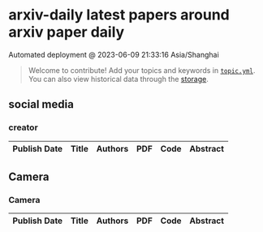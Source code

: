 # arxiv-daily latest papers around arxiv paper daily
Automated deployment @ 2023-06-09 21:33:16 Asia/Shanghai
> Welcome to contribute! Add your topics and keywords in [`topic.yml`](wanghaisheng/arxiv-paper-daily/blob/main/database/topic.yml).
> You can also view historical data through the [storage](wanghaisheng/arxiv-paper-daily/blob/main/database/storage).

## social media

### creator
|Publish Date|Title|Authors|PDF|Code|Abstract|
| :---: | :---: | :---: | :---: | :---: | :---: |

## Camera

### Camera
|Publish Date|Title|Authors|PDF|Code|Abstract|
| :---: | :---: | :---: | :---: | :---: | :---: |
